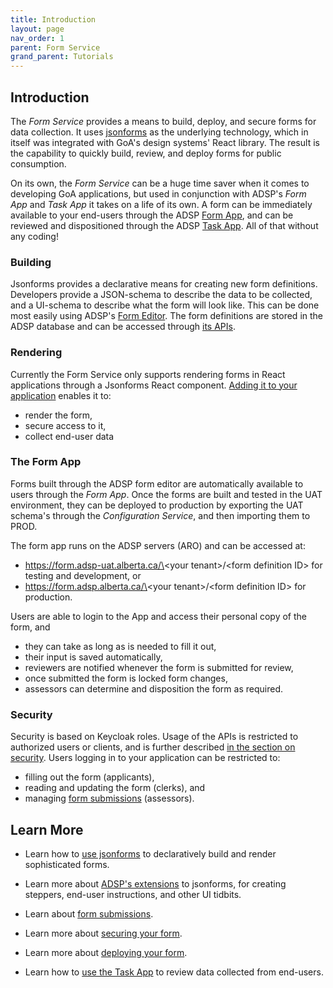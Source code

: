 ```yaml
---
title: Introduction
layout: page
nav_order: 1
parent: Form Service
grand_parent: Tutorials
---
```


## Introduction

The _Form Service_ provides a means to build, deploy, and secure forms for data collection. It uses [jsonforms](https://jsonforms.io/) as the underlying technology, which in itself was integrated with GoA's design systems' React library. The result is the capability to quickly build, review, and deploy forms for public consumption.

On its own, the _Form Service_ can be a huge time saver when it comes to developing GoA applications, but used in conjunction with ADSP's _Form App_ and _Task App_ it takes on a life of its own. A form can be immediately available to your end-users through the ADSP [Form App](/adsp-monorepo/tutorials/form-service/form-app.html), and can be reviewed and dispositioned through the ADSP [Task App](/adsp-monorepo/tutorials/task-service/task-app.html). All of that without any coding!

### Building

Jsonforms provides a declarative means for creating new form definitions. Developers provide a JSON-schema to describe the data to be collected, and a UI-schema to describe what the form will look like. This can be done most easily using ADSP's [Form Editor](/adsp-monorepo/tutorials/form-service/building-forms.html). The form definitions are stored in the ADSP database and can be accessed through [its APIs](https://api.adsp-uat.alberta.ca/autotest/?urls.primaryName=Form%20service#).

### Rendering

Currently the Form Service only supports rendering forms in React applications through a Jsonforms React component. [Adding it to your application](/adsp-monorepo/tutorials/form-service/integration.html) enables it to:

- render the form,
- secure access to it,
- collect end-user data

### The Form App

Forms built through the ADSP form editor are automatically available to users through the _Form App_. Once the forms are built and tested in the UAT environment, they can be deployed to production by exporting the UAT schema's through the _Configuration Service_, and then importing them to PROD.

The form app runs on the ADSP servers (ARO) and can be accessed at:

- https://form.adsp-uat.alberta.ca/\<your tenant\>/\<form definition ID\> for testing and development, or
- https://form.adsp.alberta.ca/\<your tenant\>/\<form definition ID\> for production.

Users are able to login to the App and access their personal copy of the form, and

- they can take as long as is needed to fill it out,
- their input is saved automatically,
- reviewers are notified whenever the form is submitted for review,
- once submitted the form is locked form changes,
- assessors can determine and disposition the form as required.

### Security

Security is based on Keycloak roles. Usage of the APIs is restricted to authorized users or clients, and is further described [in the section on security](/adsp-monorepo/tutorials/form-service/security.html). Users logging in to your application can be restricted to:

- filling out the form (applicants),
- reading and updating the form (clerks), and
- managing [form submissions](/adsp-monorepo/tutorials/form-service/form-submissions.html) (assessors).

## Learn More

- Learn how to [use jsonforms](https://jsonforms.io/) to declaratively build and render sophisticated forms.

- Learn more about [ADSP's extensions](/adsp-monorepo/tutorials/form-service/building-forms.html) to jsonforms, for creating steppers, end-user instructions, and other UI tidbits.

- Learn about [form submissions](/adsp-monorepo/tutorials/form-service/form-submissions.html).

- Learn more about [securing your form](/adsp-monorepo/tutorials/form-service/security.html).

- Learn more about [deploying your form](/adsp-monorepo/tutorials/form-service/form-app.html).

- Learn how to [use the Task App](/adsp-monorepo/tutorials/task-service/task-app.html) to review data collected from end-users.
